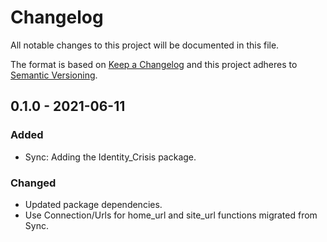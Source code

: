 # Changelog

All notable changes to this project will be documented in this file.

The format is based on [Keep a Changelog](https://keepachangelog.com/en/1.0.0/)
and this project adheres to [Semantic Versioning](https://semver.org/spec/v2.0.0.html).

## 0.1.0 - 2021-06-11
### Added
- Sync: Adding the Identity_Crisis package.

### Changed
- Updated package dependencies.
- Use Connection/Urls for home_url and site_url functions migrated from Sync.
